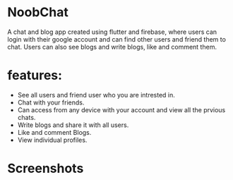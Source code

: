 # NoobChat
 A chat and blog app created using flutter and firebase, where users can login with their google account and can find other users and friend them to chat. Users can also see blogs and write blogs, like and comment them.
 
# features:
* See all users and friend user who you are intrested in.
* Chat with your friends.
* Can access from any device with your account and view all the prvious chats.
* Write blogs and share it with all users.
* Like and comment Blogs.
* View individual profiles.

# Screenshots







